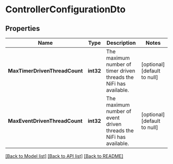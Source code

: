 # ControllerConfigurationDto

## Properties
Name | Type | Description | Notes
------------ | ------------- | ------------- | -------------
**MaxTimerDrivenThreadCount** | **int32** | The maximum number of timer driven threads the NiFi has available. | [optional] [default to null]
**MaxEventDrivenThreadCount** | **int32** | The maximum number of event driven threads the NiFi has available. | [optional] [default to null]

[[Back to Model list]](../pkg/nifi/README.md#documentation-for-models) [[Back to API list]](../pkg/nifi/README.md#documentation-for-api-endpoints) [[Back to README]](../pkg/nifi/README.md)


